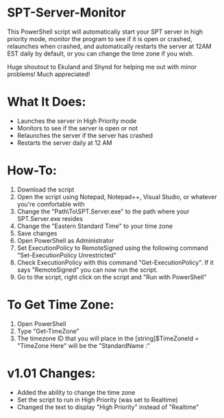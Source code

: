 # SPT-Server-Monitor
This PowerShell script will automatically start your SPT server in high priority mode, monitor the program to see if it is open or crashed, relaunches when crashed, and automatically restarts the server at 12AM EST daily by default, or you can change the time zone if you wish.

Huge shoutout to Ekuland and Shynd for helping me out with minor problems! Much appreciated!

What It Does:
===============

- Launches the server in High Priority mode
- Monitors to see if the server is open or not
- Relaunches the server if the server has crashed
- Restarts the server daily at 12 AM


How-To:
========

1. Download the script
2. Open the script using Notepad, Notepad++, Visual Studio, or whatever you're comfortable with
3. Change the "Path\To\SPT.Server.exe" to the path where your SPT.Server.exe resides
4. Change the "Eastern Standard Time" to your time zone
5. Save changes
6. Open PowerShell as Administrator
7. Set ExecutionPolicy to RemoteSigned using the following command "Set-ExecutionPolicy Unrestricted"
8. Check ExecutionPolicy with this command "Get-ExecutionPolicy". If it says "RemoteSigned" you can now run the script.
9. Go to the script, right click on the script and "Run with PowerShell"

To Get Time Zone:
==================
1. Open PowerShell
2. Type "Get-TimeZone"
3. The timezone ID that you will place in the [string]$TimeZoneId = "TimeZone Here" will be the "StandardName :"



v1.01 Changes:
=========
- Added the ability to change the time zone
- Set the script to run in High Priority (was set to Realtime)
- Changed the text to display "High Priority" instead of "Realtime"
